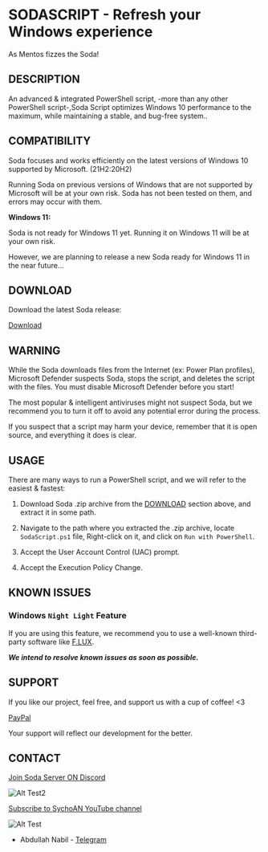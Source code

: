 # SODASCRIPT - Refresh your Windows experience

As Mentos fizzes the Soda!

## DESCRIPTION

An advanced & integrated PowerShell script, -more than any other PowerShell script-,Soda Script optimizes Windows 10 performance to the maximum, while maintaining a stable, and bug-free system..

## COMPATIBILITY

Soda focuses and works efficiently on the latest versions of Windows 10 supported by Microsoft. (21H2:20H2)

Running Soda on previous versions of Windows that are not supported by Microsoft will be at your own risk. Soda has not been tested on them, and errors may occur with them.

 **Windows 11:**

Soda is not ready for Windows 11 yet. Running it on Windows 11 will be at your own risk.

However, we are planning to release a new Soda ready for Windows 11 in the near future...

## DOWNLOAD

Download the latest Soda release:

[Download](https://github.com/SychoAN/SodaScript/releases/download/Powershell/SodaScript.ps1)

## WARNING

While the Soda downloads files from the Internet (ex: Power Plan profiles), Microsoft Defender suspects Soda, stops the script, and deletes the script with the files. You must disable Microsoft Defender before you start!

The most popular & intelligent antiviruses might not suspect Soda, but we recommend you to turn it off to avoid any potential error during the process.

If you suspect that a script may harm your device, remember that it is open source, and everything it does is clear.

## USAGE
There are many ways to run a PowerShell script, and we will refer to the easiest & fastest:

1. Download Soda .zip archive from the [DOWNLOAD](https://github.com/SychoAN/SodaScriptTEST/blob/main/README.md#download) section above, and extract it in some path.

2. Navigate to the path where you extracted the .zip archive, locate ```SodaScript.ps1``` file, Right-click on it, and click on ```Run with PowerShell```.

3. Accept the User Account Control (UAC) prompt.

4. Accept the Execution Policy Change.

## KNOWN ISSUES

### Windows ```Night Light``` Feature

If you are using this feature, we recommend you to use a well-known third-party software like [F.LUX](https://justgetflux.com).

***We intend to resolve known issues as soon as possible.***

## SUPPORT

If you like our project, feel free, and support us with a cup of coffee! <3

[PayPal](https://paypal.me/Donateme92?country.x=EG&locale.x=ar_EG)

Your support will reflect our development for the better.

## CONTACT

[Join Soda Server ON Discord](https://discord.gg/pntZBNnkGS)

![Alt Test2](https://www.svgrepo.com/show/353655/discord-icon.svg)

[Subscribe to SychoAN YouTube channel](https://www.youtube.com/c/SychoAN?sub_confirmation=1)

![Alt Test](https://upload.wikimedia.org/wikipedia/commons/thumb/b/b8/YouTube_Logo_2017.svg/320px-YouTube_Logo_2017.svg.png)

- Abdullah Nabil - [Telegram](https://t.me/A_Sycho_N)

